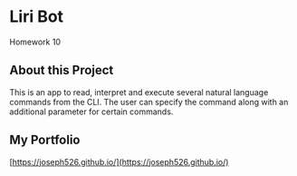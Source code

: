 # Liri Bot
Homework 10

## About this Project
This is an app to read, interpret and execute several natural language commands from the CLI. The user can specify the command along with an additional parameter for certain commands.

## My Portfolio
[https://joseph526.github.io/](https://joseph526.github.io/)